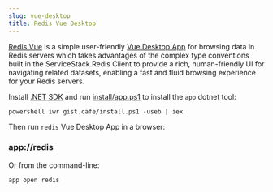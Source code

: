 ```yaml
---
slug: vue-desktop
title: Redis Vue Desktop
---
```


[Redis Vue](https://sharpscript.net/sharp-apps/redis#redis-vue) is a simple user-friendly [Vue Desktop App](https://www.vuedesktop.com) for browsing data in Redis servers which takes advantages of the complex
type conventions built in the ServiceStack.Redis Client to provide a rich, human-friendly UI for navigating related datasets, enabling a fast and fluid browsing experience for your Redis servers.

Install [.NET SDK](https://dotnet.microsoft.com/download) and run [install/app.ps1](https://servicestack.net/install/app.ps1) to install the `app` dotnet tool:

```
powershell iwr gist.cafe/install.ps1 -useb | iex
```

Then run `redis` Vue Desktop App in a browser:

### app://redis

Or from the command-line:

```
app open redis
```
